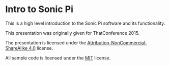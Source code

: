 # Intro to Sonic Pi

This is a high level introduction to the Sonic Pi software and its functionality.

This presentation was originally given for ThatConference 2015.

The presentation is licensed under the [Attribution-NonCommercial-ShareAlike 4.0](https://creativecommons.org/licenses/by-nc-sa/4.0/) license.

All sample code is licensed under the [MIT](http://opensource.org/licenses/MIT) license.
